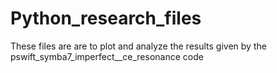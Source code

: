# Python_research_files

These files are are to plot and analyze the results given by the pswift_symba7_imperfect__ce_resonance code
